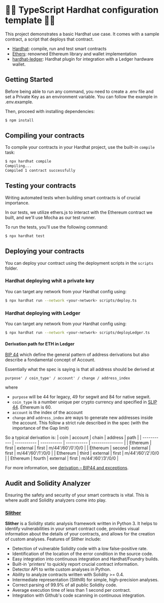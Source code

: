 # 👷‍♀️ TypeScript Hardhat configuration template 👷‍♂️

This project demonstrates a basic Hardhat use case. It comes with a sample contract, a script that deploys that contract.

- [Hardhat](https://github.com/nomiclabs/hardhat): compile, run and test smart contracts
- [Ethers](https://github.com/ethers-io/ethers.js/): renowned Ethereum library and wallet implementation
- [hardhat-ledger](https://hardhat.org/hardhat-runner/plugins/nomicfoundation-hardhat-ledger): Hardhat plugin for integration with a Ledger hardware wallet.

## Getting Started

Before being able to run any command, you need to create a .env file and set a Private Key as an environment variable. You can follow the example in .env.example.

Then, proceed with installing dependencies:

```sh
$ npm install
```

## Compiling your contracts

To compile your contracts in your Hardhat project, use the built-in `compile` task:

```sh
$ npx hardhat compile
Compiling...
Compiled 1 contract successfully
```

## Testing your contracts

Writing automated tests when building smart contracts is of crucial importance.

In our tests, we utilize ethers.js to interact with the Ethereum contract we built, and we'll use Mocha as our test runner.

To run the tests, you'll use the following command:

```sh
$ npx hardhat test
```

## Deploying your contracts

You can deploy your contract using the deployment scripts in the `scripts` folder.

### Hardhat deploying whit a private key

You can target any network from your Hardhat config using:

```sh
$ npx hardhat run --network <your-network> scripts/deploy.ts
```

### Hardhat deploying with Ledger

You can target any network from your Hardhat config using:

```sh
$ npx hardhat run --network <your-network> scripts/deployLedger.ts
```

#### Derivation path for ETH in Ledger

[BIP 44](https://github.com/bitcoin/bips/blob/master/bip-0044.mediawiki) which define the general pattern of address derivations but also describe a fondamental concept of Account.

Essentially what the spec is saying is that all address should be derived at

```text
purpose' / coin_type' / account' / change / address_index
```

where

- `purpose` will be 44 for legacy, 49 for segwit and 84 for native segwit.
- `coin_type` is a number unique per crypto currency and specified in [SLIP 44](https://github.com/satoshilabs/slips/blob/master/slip-0044.md). Ethereum is 60.
- `account` is the index of the account
- `change` and `address_index` are ways to generate new addresses inside the account. This follow a strict rule described in the spec (with the importance of the Gap limit)

So a typical derivation is:
| coin | account | chain | address | path |
| ----------- | ----------- | ----------- | ----------- | ---------------- |
| Ethereum | first | external | first | m/44'/60'/0'/0/0 |
| Ethereum | second | external | first | m/44'/60'/1'/0/0 |
| Ethereum | third | external | first | m/44'/60'/2'/0/0 |
| Ethereum | fourth | external | first | m/44'/60'/3'/0/0 |

For more information, see [derivation – BIP44 and exceptions](https://github.com/LedgerHQ/ledger-live/wiki/LLC:derivation).

## Audit and Solidity Analyzer

Ensuring the safety and security of your smart contracts is vital. This is where audit and Solidity analyzers come into play.

### [Slither](https://github.com/crytic/slither)

**Slither** is a Solidity static analysis framework written in Python 3. It helps to identify vulnerabilities in your smart contract code, provides visual information about the details of your contracts, and allows for the creation of custom analyses. Features of Slither include:

- Detection of vulnerable Solidity code with a low false-positive rate.
- Identification of the location of the error condition in the source code.
- Easy integration into continuous integration and Hardhat/Foundry builds.
- Built-in 'printers' to quickly report crucial contract information.
- Detector API to write custom analyses in Python.
- Ability to analyze contracts written with Solidity >= 0.4.
- Intermediate representation (SlithIR) for simple, high-precision analyses.
- Correct parsing of 99.9% of all public Solidity code.
- Average execution time of less than 1 second per contract.
- Integration with Github's code scanning in continuous integration.
